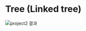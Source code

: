 # Tree (Linked tree)
![project2 결과](https://github.com/romians/C-homework2/assets/129321542/038a313f-c2fe-4eb8-8937-904f40e52554)

